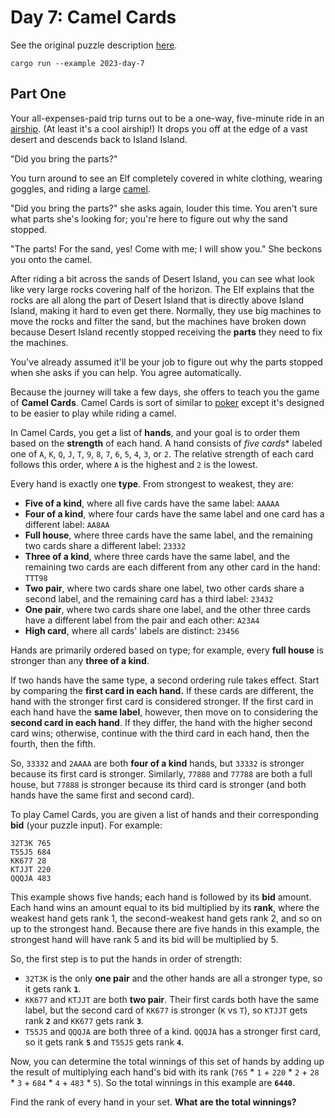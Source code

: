 # Day 7: Camel Cards

See the original puzzle description [here].

```shell
cargo run --example 2023-day-7
```

## Part One

Your all-expenses-paid trip turns out to be a one-way, five-minute ride in an [airship]. (At least it's a cool airship!)
It drops you off at the edge of a vast desert and descends back to Island Island.

"Did you bring the parts?"

You turn around to see an Elf completely covered in white clothing, wearing goggles, and riding a large [camel].

"Did you bring the parts?" she asks again, louder this time. You aren't sure what parts she's looking for; you're here
to figure out why the sand stopped.

"The parts! For the sand, yes! Come with me; I will show you." She beckons you onto the camel.

After riding a bit across the sands of Desert Island, you can see what look like very large rocks covering half
of the horizon. The Elf explains that the rocks are all along the part of Desert Island that is directly above
Island Island, making it hard to even get there. Normally, they use big machines to move the rocks and filter the sand,
but the machines have broken down because Desert Island recently stopped receiving the **parts** they need to fix the machines.

You've already assumed it'll be your job to figure out why the parts stopped when she asks if you can help.
You agree automatically.

Because the journey will take a few days, she offers to teach you the game of **Camel Cards**.
Camel Cards is sort of similar to [poker] except it's designed to be easier to play while riding a camel.

In Camel Cards, you get a list of **hands**, and your goal is to order them based on the **strength** of each hand.
A hand consists of *five cards** labeled one of `A`, `K`, `Q`, `J`, `T`, `9`, `8`, `7`, `6`, `5`, `4`, `3`, or `2`.
The relative strength of each card follows this order, where `A` is the highest and `2` is the lowest.

Every hand is exactly one **type**. From strongest to weakest, they are:

- **Five of a kind**, where all five cards have the same label: `AAAAA`
- **Four of a kind**, where four cards have the same label and one card has a different label: `AA8AA`
- **Full house**, where three cards have the same label, and the remaining two cards share a different label: `23332`
- **Three of a kind**, where three cards have the same label, and the remaining two cards are each different from any other card in the hand: `TTT98`
- **Two pair**, where two cards share one label, two other cards share a second label, and the remaining card has a third label: `23432`
- **One pair**, where two cards share one label, and the other three cards have a different label from the pair and each other: `A23A4`
- **High card**, where all cards' labels are distinct: `23456`

Hands are primarily ordered based on type; for example, every **full house** is stronger than any **three of a kind**.

If two hands have the same type, a second ordering rule takes effect. Start by comparing the **first card in each hand.**
If these cards are different, the hand with the stronger first card is considered stronger. 
If the first card in each hand have the **same label**, however, then move on to considering the **second card in each hand**.
If they differ, the hand with the higher second card wins; otherwise, continue with the third card in each hand,
then the fourth, then the fifth.

So, `33332` and `2AAAA` are both **four of a kind** hands, but `33332` is stronger because its first card is stronger.
Similarly, `77888` and `77788` are both a full house, but `77888` is stronger because its third card is stronger
(and both hands have the same first and second card).

To play Camel Cards, you are given a list of hands and their corresponding **bid** (your puzzle input). For example:

```
32T3K 765
T55J5 684
KK677 28
KTJJT 220
QQQJA 483
```

This example shows five hands; each hand is followed by its **bid** amount. Each hand wins an amount equal to its
bid multiplied by its **rank**, where the weakest hand gets rank 1, the second-weakest hand gets rank 2, and so on up
to the strongest hand. Because there are five hands in this example, the strongest hand will have rank 5 and its
bid will be multiplied by 5.

So, the first step is to put the hands in order of strength:

- `32T3K` is the only **one pair** and the other hands are all a stronger type, so it gets rank **`1`**.
- `KK677` and `KTJJT` are both **two pair**. 
  Their first cards both have the same label, but the second card of `KK677` is stronger (`K` vs `T`), so `KTJJT`
  gets rank **`2`** and `KK677` gets rank **`3`**.
- `T55J5` and `QQQJA` are both three of a kind.
  `QQQJA` has a stronger first card, so it gets rank **`5`** and `T55J5` gets rank **`4`**.

Now, you can determine the total winnings of this set of hands by adding up the result of multiplying each
hand's bid with its rank (`765` * `1` + `220` * `2` + `28` * `3` + `684` * `4` + `483` * `5`).
So the total winnings in this example are **`6440`**.

Find the rank of every hand in your set. **What are the total winnings?**

[here]: https://adventofcode.com/2023/day/7
[poker]: https://en.wikipedia.org/wiki/List_of_poker_hands
[camel]: https://en.wikipedia.org/wiki/Dromedary
[airship]: https://en.wikipedia.org/wiki/Airship
